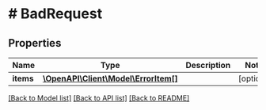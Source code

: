 # # BadRequest

## Properties

Name | Type | Description | Notes
------------ | ------------- | ------------- | -------------
**items** | [**\OpenAPI\Client\Model\ErrorItem[]**](ErrorItem.md) |  | [optional] 

[[Back to Model list]](../../README.md#documentation-for-models) [[Back to API list]](../../README.md#documentation-for-api-endpoints) [[Back to README]](../../README.md)


